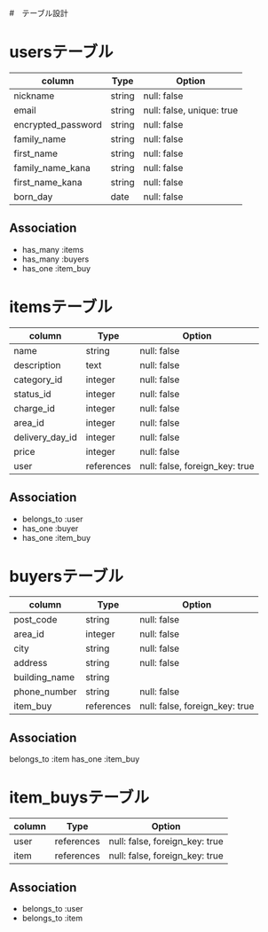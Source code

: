#　テーブル設計

# usersテーブル

| column             | Type   | Option                    |
| ------------------ | ------ | ------------------------- |
| nickname           | string | null: false               |
| email              | string | null: false, unique: true |
| encrypted_password | string | null: false               |
| family_name        | string | null: false               |
| first_name         | string | null: false               |
| family_name_kana   | string | null: false               |
| first_name_kana    | string | null: false               |
| born_day           | date   | null: false               |

## Association
- has_many :items
- has_many :buyers
- has_one  :item_buy

# itemsテーブル
| column                | Type       | Option                         |
| --------------------- | ---------- | ------------------------------ |
| name                  | string     | null: false                    |
| description           | text       | null: false                    |
| category_id           | integer    | null: false                    |
| status_id             | integer    | null: false                    |
| charge_id             | integer    | null: false                    |
| area_id               | integer    | null: false                    |
| delivery_day_id       | integer    | null: false                    |
| price                 | integer    | null: false                    |
| user                  | references | null: false, foreign_key: true |

## Association
- belongs_to :user
- has_one :buyer
- has_one :item_buy

# buyersテーブル
| column             | Type       | Option                          |
| ------------------ | ---------- | ------------------------------- |
| post_code          | string     | null: false                     |
| area_id            | integer    | null: false                     |
| city               | string     | null: false                     |
| address            | string     | null: false                     |
| building_name      | string     |                                 |
| phone_number       | string     | null: false                     |
| item_buy           | references | null: false, foreign_key: true  |

## Association
belongs_to :item
has_one :item_buy

# item_buysテーブル
| column             | Type       | Option                          |
| ------------------ | ---------- | ------------------------------- |
| user               | references | null: false, foreign_key: true  |
| item               | references | null: false, foreign_key: true  |

## Association
- belongs_to :user
- belongs_to :item
